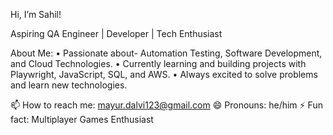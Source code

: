 Hi, I’m Sahil!

Aspiring QA Engineer | Developer | Tech Enthusiast


About Me:
•	Passionate about- Automation Testing, Software Development, and Cloud Technologies.
•	Currently learning and building projects with Playwright, JavaScript, SQL, and AWS.
•	Always excited to solve problems and learn new technologies.

📫 How to reach me: mayur.dalvi123@gmail.com
😄 Pronouns: he/him
⚡ Fun fact: Multiplayer Games Enthusiast
